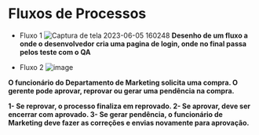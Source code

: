 # Fluxos de Processos 

- Fluxo 1 
![Captura de tela 2023-06-05 160248](https://github.com/camilamaraschin/FluxodeLogin/assets/105385268/c4de625a-9e72-4368-a2af-34ed52cd2d75)
  <b>Desenho de um fluxo a onde o desenvolvedor cria uma pagina de login, onde no final passa pelos teste com o QA </b>

- Fluxo 2 
![image](https://github.com/camilamaraschin/FluxodeLogin/assets/105385268/c0b31d52-e0f3-4003-a5ab-e306b6011aad)

<b>O funcionário do Departamento de Marketing solicita uma compra. O gerente pode aprovar, reprovar ou gerar uma pendência na compra. 
 
1- Se reprovar, o processo finaliza em reprovado. 
2- Se aprovar, deve ser encerrar com aprovado.
3- Se gerar pendência, o funcionário de Marketing deve fazer as correções e envias novamente para aprovação.</b>


